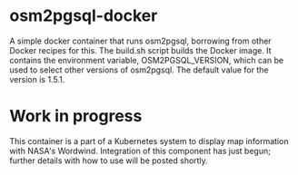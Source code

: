 # osm2pgsql-docker

A simple docker container that runs osm2pgsql, borrowing from other Docker recipes for this.  The build.sh script builds the Docker image.  It contains the environment variable, OSM2PGSQL_VERSION, which can be used to select other versions of osm2pgsql.  The default value for the version is 1.5.1.

# Work in progress

This container is a part of a Kubernetes system to display map information with NASA's Wordwind.  Integration of this component has just begun; further details with how to use will be posted shortly.
